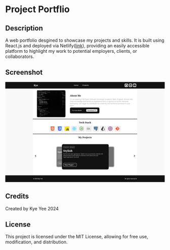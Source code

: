 # Project Portflio

## Description

A web portfolio desgined to showcase my projects and skills. It is built using React.js and deployed via Netlify([link](https://yee0802.netlify.app)), providing an easily accessible platform to highlight my work to potential employers, clients, or collaborators.

## Screenshot

![preview](/preview.png)

## Credits

Created by Kye Yee 2024

## License

This project is licensed under the MIT License, allowing for free use, modification, and distribution.
